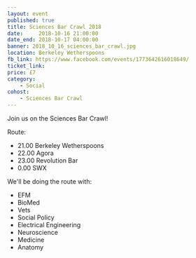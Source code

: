 ```yaml
---
layout: event
published: true
title: Sciences Bar Crawl 2018
date:     2018-10-16 21:00:00
date_end: 2018-10-17 04:00:00
banner: 2018_10_16_sciences_bar_crawl.jpg
location: Berkeley Wetherspoons
fb_link: https://www.facebook.com/events/1773642616018649/
ticket_link:
price: £7
category:
    - Social
cohost:
    - Sciences Bar Crawl
---
```


Join us on the Sciences Bar Crawl!

Route:
- 21.00 Berkeley Wetherspoons
- 22.00 Agora
- 23.00 Revolution Bar
- 0.00 SWX

We'll be doing the route with:
- EFM
- BioMed
- Vets
- Social Policy
- Electrical Engineering
- Neuroscience
- Medicine
- Anatomy
